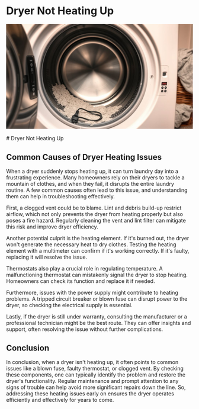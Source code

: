 <h1> Dryer Not Heating Up
 </h1><p><img src="/images/dryer_malfunction_no_heat-1.jpg"></p># Dryer Not Heating Up

## Common Causes of Dryer Heating Issues

When a dryer suddenly stops heating up, it can turn laundry day into a frustrating experience. Many homeowners rely on their dryers to tackle a mountain of clothes, and when they fail, it disrupts the entire laundry routine. A few common causes often lead to this issue, and understanding them can help in troubleshooting effectively.

First, a clogged vent could be to blame. Lint and debris build-up restrict airflow, which not only prevents the dryer from heating properly but also poses a fire hazard. Regularly cleaning the vent and lint filter can mitigate this risk and improve dryer efficiency.

Another potential culprit is the heating element. If it's burned out, the dryer won't generate the necessary heat to dry clothes. Testing the heating element with a multimeter can confirm if it's working correctly. If it's faulty, replacing it will resolve the issue.

Thermostats also play a crucial role in regulating temperature. A malfunctioning thermostat can mistakenly signal the dryer to stop heating. Homeowners can check its function and replace it if needed.

Furthermore, issues with the power supply might contribute to heating problems. A tripped circuit breaker or blown fuse can disrupt power to the dryer, so checking the electrical supply is essential.

Lastly, if the dryer is still under warranty, consulting the manufacturer or a professional technician might be the best route. They can offer insights and support, often resolving the issue without further complications.

## Conclusion

In conclusion, when a dryer isn't heating up, it often points to common issues like a blown fuse, faulty thermostat, or clogged vent. By checking these components, one can typically identify the problem and restore the dryer's functionality. Regular maintenance and prompt attention to any signs of trouble can help avoid more significant repairs down the line. So, addressing these heating issues early on ensures the dryer operates efficiently and effectively for years to come.

